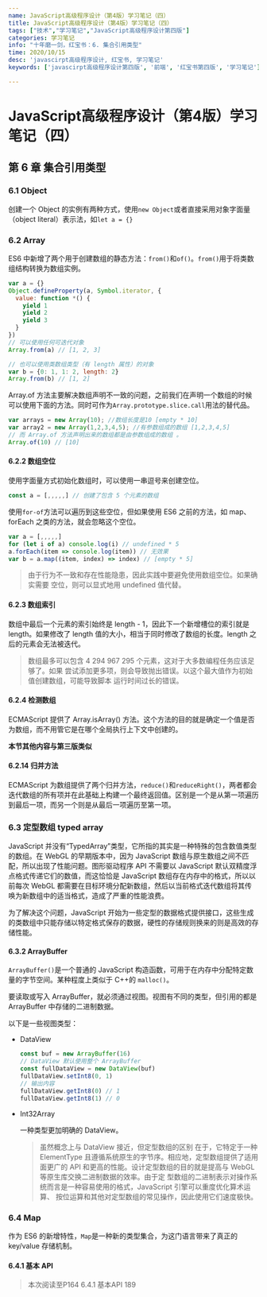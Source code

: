```yaml
---
name: JavaScript高级程序设计（第4版）学习笔记（四）
title: JavaScript高级程序设计（第4版）学习笔记（四）
tags: ["技术","学习笔记","JavaScript高级程序设计第四版"]
categories: 学习笔记
info: "十年磨一剑，红宝书：6. 集合引用类型"
time: 2020/10/15
desc: 'javascirpt高级程序设计, 红宝书, 学习笔记'
keywords: ['javascirpt高级程序设计第四版', '前端', '红宝书第四版', '学习笔记']

---
```


# JavaScript高级程序设计（第4版）学习笔记（四）

## 第 6 章 集合引用类型

### 6.1 Object

创建一个 Object 的实例有两种方式，使用`new Object`或者直接采用对象字面量（object literal）表示法，如`let a = {}`

### 6.2 Array

ES6 中新增了两个用于创建数组的静态方法：`from()`和`of()`。`from()`用于将类数组结构转换为数组实例。

```javascript
var a = {}
Object.defineProperty(a, Symbol.iterator, {
  value: function *() {
    yield 1
    yield 2
    yield 3
  }
})
// 可以使用任何可迭代对象
Array.from(a) // [1, 2, 3]

// 也可以使用类数组类型（有 length 属性）的对象
var b = {0: 1, 1: 2, length: 2}
Array.from(b) // [1, 2]
```

Array.of 方法主要解决数组声明不一致的问题，之前我们在声明一个数组的时候可以使用下面的方法。同时可作为`Array.prototype.slice.call`用法的替代品。

```javascript
var arrays = new Array(10); //数组长度是10 [empty * 10]
var array2 = new Array(1,2,3,4,5); //有参数组成的数组 [1,2,3,4,5]
// 而 Array.of 方法声明出来的数组都是由参数组成的数组 。
Array.of(10) // [10]
```

#### 6.2.2 数组空位

使用字面量方式初始化数组时，可以使用一串逗号来创建空位。

```javascript
const a = [,,,,,] // 创建了包含 5 个元素的数组
```

使用`for-of`方法可以遍历到这些空位，但如果使用 ES6 之前的方法，如 map、forEach 之类的方法，就会忽略这个空位。

```javascript
var a = [,,,,,]
for (let i of a) console.log(i) // undefined * 5
a.forEach(item => console.log(item)) // 无效果
var b = a.map((item, index) => index) // [empty * 5]
```

> 由于行为不一致和存在性能隐患，因此实践中要避免使用数组空位。如果确实需要 空位，则可以显式地用 undefined 值代替。

#### 6.2.3 数组索引

数组中最后一个元素的索引始终是 length - 1，因此下一个新增槽位的索引就是 length。如果修改了 length 值的大小，相当于同时修改了数组的长度。length 之后的元素会无法被迭代。

> 数组最多可以包含 4 294 967 295 个元素，这对于大多数编程任务应该足够了。如果 尝试添加更多项，则会导致抛出错误。以这个最大值作为初始值创建数组，可能导致脚本 运行时间过长的错误。

#### 6.2.4 检测数组

ECMAScript 提供了 Array.isArray() 方法。这个方法的目的就是确定一个值是否为数组，而不用管它是在哪个全局执行上下文中创建的。

**本节其他内容与第三版类似**

#### 6.2.14 归并方法

ECMAScript 为数组提供了两个归并方法，`reduce()`和`reduceRight()`，两者都会迭代数组的所有项并在此基础上构建一个最终返回值。区别是一个是从第一项遍历到最后一项，而另一个则是从最后一项遍历至第一项。

### 6.3 定型数组 typed array

JavaScript 并没有“TypedArray”类型，它所指的其实是一种特殊的包含数值类型的数组。在 WebGL 的早期版本中，因为 JavaScript 数组与原生数组之间不匹配，所以出现了性能问题。图形驱动程序 API 不需要以 JavaScript 默认双精度浮点格式传递它们的数值，而这恰恰是 JavaScript 数组存在内存中的格式，所以以前每次 WebGL 都需要在目标环境分配新数组，然后以当前格式迭代数组将其传唤为新数组中的适当格式，造成了严重的性能浪费。

为了解决这个问题，JavaScript 开始为一些定型的数据格式提供接口，这些生成的类数组中只能存储以特定格式保存的数据，硬性的存储规则换来的则是高效的存储性能。

#### 6.3.2 ArrayBuffer

`ArrayBuffer()`是一个普通的 JavaScript 构造函数，可用于在内存中分配特定数量的字节空间。某种程度上类似于 C++的 `malloc()`。

要读取或写入 ArrayBuffer，就必须通过视图。视图有不同的类型，但引用的都是 ArrayBuffer 中存储的二进制数据。

以下是一些视图类型：

- DataView

  ```javascript
  const buf = new ArrayBuffer(16)
  // DataView 默认使用整个 ArrayBuffer
  const fullDataView = new DataView(buf)
  fullDataView.setInt8(0, 1)
  // 输出内容
  fullDataView.getInt8(0) // 1
  fullDataView.getInt8(1) // 0
  ```

- Int32Array

  一种类型更加明确的 DataView。

  > 虽然概念上与 DataView 接近，但定型数组的区别 在于，它特定于一种 ElementType 且遵循系统原生的字节序。相应地，定型数组提供了适用面更广的 API 和更高的性能。设计定型数组的目的就是提高与 WebGL 等原生库交换二进制数据的效率。由于定 型数组的二进制表示对操作系统而言是一种容易使用的格式，JavaScript 引擎可以重度优化算术运算、 按位运算和其他对定型数组的常见操作，因此使用它们速度极快。

### 6.4 Map

作为 ES6 的新增特性，`Map`是一种新的类型集合，为这门语言带来了真正的 key/value 存储机制。

#### 6.4.1 基本 API









> 本次阅读至P164 6.4.1 基本API 189

